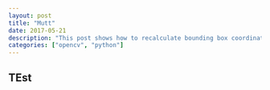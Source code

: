 ```yaml
---
layout: post
title: "Mutt"
date: 2017-05-21
description: "This post shows how to recalculate bounding box coordinates when the image rotate. An example using OpenCV in python is provided."
categories: ["opencv", "python"]
---
```

## TEst

<link rel="stylesheet" type="text/css" href="/assets/asciinema/asciinema-player.css" />
<asciinema-player src="/images/asciinema/mutttest" autoplay="1" theme="solarized-dark" cols="100" rows="20"></asciinema-player>
<script src="/assets/asciinema/asciinema-player.js"></script>

